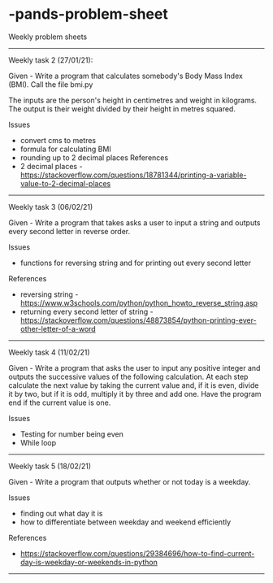 # -pands-problem-sheet
Weekly problem sheets

-----------------------------------------------------------
Weekly task 2 (27/01/21):

Given - Write a program that calculates somebody's Body Mass Index (BMI). Call the file bmi.py

The inputs are the person's height in centimetres and weight in kilograms.
The output  is their weight divided by their height in metres squared.

Issues
- convert cms to metres
- formula for calculating BMI
- rounding up to 2 decimal places
References
- 2 decimal places - https://stackoverflow.com/questions/18781344/printing-a-variable-value-to-2-decimal-places

-----------------------------------------------------------
Weekly task 3 (06/02/21)

Given - Write a program that takes asks a user to input a string and outputs every second letter in reverse order.

Issues
- functions for reversing string and for printing out every second letter

References
- reversing string - https://www.w3schools.com/python/python_howto_reverse_string.asp
- returning every second letter of string - https://stackoverflow.com/questions/48873854/python-printing-ever-other-letter-of-a-word

------------------------------------------------------------
Weekly task 4 (11/02/21)

Given - Write a program that asks the user to input any positive integer and outputs the successive values of the following calculation. At each step calculate the next value by taking the current value and, if it is even, divide it by two, but if it is odd, multiply it by three and add one. Have the program end if the current value is one.

Issues
- Testing for number being even
- While loop

--------------------------------------------------------------
Weekly task 5 (18/02/21)

Given - Write a program that outputs whether or not today is a weekday.

Issues
- finding out what day it is
- how to differentiate between weekday and weekend efficiently

References
- https://stackoverflow.com/questions/29384696/how-to-find-current-day-is-weekday-or-weekends-in-python

----------------------------------------------------------------
